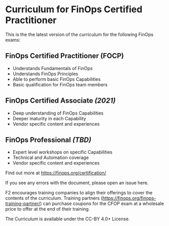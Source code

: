 # Curriculum for FinOps Certified Practitioner

This is the the latest version of the curriculum for the following FinOps exams:

## FinOps Certified Practitioner (FOCP)
* Understands Fundamentals of FinOps
* Understands FinOps Principles
* Able to perform basic FinOps Capabilities
* Basic qualification for FinOps team members

## FinOps Certified Associate _(2021)_
* Deep understanding of FinOps Capabilities
* Deeper maturity in each Capability
* Vendor specific content and experiences

## FinOps Professional _(TBD)_
* Expert level workshops on specific Capabilities
* Technical and Automation coverage
* Vendor specific content and experiences

Find out more at https://finops.org/certification/ 

If you see any errors with the document, please open an issue here. 

F2 encourages training companies to align their offerings to cover the contents of the curriculum. Training partners (https://finops.org/finops-training-partner/) can purchase coupons for the CFOP exam at a wholesale price to offer at the end of their training.

The Curriculum is available under the CC-BY 4.0+ License.
